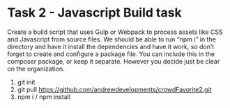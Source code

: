 # Task 2 - Javascript Build task

Create a build script that uses Gulp or Webpack to process assets like CSS and Javascript from source files. We should be able to run “npm i” in the directory and have it install the dependencies and have it work, so don’t forget to create and configure a package file. You can include this in the composer package, or keep it separate. However you decide just be clear on the organization. 


1. git init
2. git pull https://github.com/andrewdevelopments/crowdFavorite2.git
3. npm i / npm install
